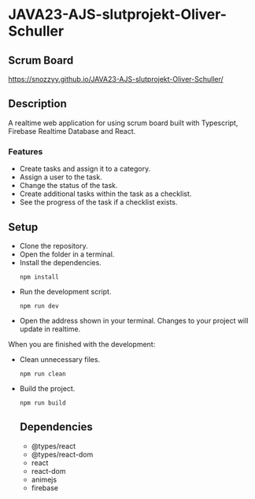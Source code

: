 # JAVA23-AJS-slutprojekt-Oliver-Schuller
## Scrum Board
https://snozzyy.github.io/JAVA23-AJS-slutprojekt-Oliver-Schuller/

## Description
A realtime web application for using scrum board built with Typescript, Firebase Realtime Database and React. 

### Features
* Create tasks and assign it to a category.
* Assign a user to the task.
* Change the status of the task.
* Create additional tasks within the task as a checklist.
* See the progress of the task if a checklist exists.

## Setup
* Clone the repository.
* Open the folder in a terminal.
* Install the dependencies.
   ```
  npm install
  ```
* Run the development script.
  ```
  npm run dev
  ```
* Open the address shown in your terminal. Changes to your project will update in realtime.
  
  
When you are finished with the development:
* Clean unnecessary files.
  ```
  npm run clean
  ```
* Build the project.
  ```
  npm run build
  ```

  ## Dependencies
  * @types/react
  * @types/react-dom
  * react
  * react-dom
  * animejs
  * firebase
